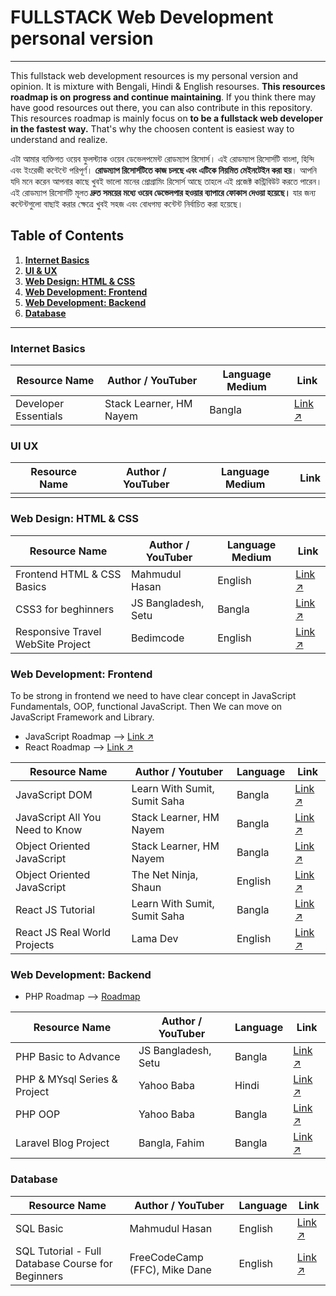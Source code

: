 # FULLSTACK Web Development personal version
----------------
This fullstack web development resources is my personal version and opinion. It is mixture with Bengali, Hindi & English resourses. **This resources roadmap is on progress and continue maintaining**. If you think there may have good resources out there, you can also contribute in this repository. This resources roadmap is mainly focus on **to be a fullstack web developer in the fastest way.** That's why the choosen content is easiest way to understand and realize. 

এটা আমার ব্যক্তিগত ওয়েব ফুলস্ট্যাক ওয়েব ডেভেলপমেন্ট রোডম্যাপ রিসোর্স। এই রোডম্যাপ রিসোর্সটি বাংলা, হিন্দি এবং ইংরেজী কন্টেন্টে পরিপূর্ণ। **রোডম্যাপ রিসোর্সটিতে কাজ চলছে এবং এটিকে নিয়মিত মেইনটেইন করা হয়**। আপনি যদি মনে করেন আপনার কাছে খুবই ভালো মানের প্রোগ্রামিং রিসোর্স আছে তাহলে এই প্রজেক্ট কন্ট্রিবিউট করতে পারেন। এই রোডম্যাপ রিসোর্সটি মূলত **দ্রুত সময়ের মধ্যে ওয়েব ডেভেলপার হওয়ার ব্যাপারে ফোকাস দেওয়া হয়েছে।** যার জন্য কন্টেন্টগুলো বাছাই করার ক্ষেত্রে খুবই সহজ এবং বোধগম্য কন্টেন্ট নির্বাচিত করা হয়েছে। 


## Table of Contents

1. **[Internet Basics](https://github.com/mhasanmeet/FULLSTACK-webdev-resources#internet-basics)**<br>
2. **[UI & UX](https://github.com/mhasanmeet/FULLSTACK-webdev-resources#ui-ux)**<br>
3. **[Web Design: HTML & CSS](https://github.com/mhasanmeet/FULLSTACK-webdev-resources#web-design-html--css)**<br>
4. **[Web Development: Frontend](https://github.com/mhasanmeet/FULLSTACK-webdev-resources#web-development-frontend)**<br>
5. **[Web Development: Backend](https://github.com/mhasanmeet/FULLSTACK-webdev-resources#web-development-backend)**<br>
6. **[Database](https://github.com/mhasanmeet/FULLSTACK-webdev-resources#database)**<br>

----------------
### Internet Basics

| Resource Name  | Author / YouTuber | Language Medium | Link |
|----------------|-------------------|----------|------|
| Developer Essentials | Stack Learner, HM Nayem | Bangla | [Link ↗](https://youtube.com/playlist?list=PL_XxuZqN0xVAebtxbmfZUaq69AS3ST4RZ) |

### UI UX

| Resource Name  | Author / YouTuber | Language Medium | Link |
|----------------|-------------------|----------|------|
| | | | |

### Web Design: HTML & CSS
| Resource Name  | Author / YouTuber | Language Medium | Link |
|----------------|-------------------|----------|------|
| Frontend HTML & CSS Basics | Mahmudul Hasan | English | [Link ↗](https://github.com/mhasanmeet/FRONTEND-HTML-CSS-basic) |
| CSS3 for beghinners | JS Bangladesh, Setu | Bangla | [Link ↗](https://youtube.com/playlist?list=PL4iFnndHldugVWLTCHxJPhvKxJPDeYIGa) |
| Responsive Travel WebSite Project | Bedimcode | English | [Link ↗](https://youtu.be/YzRDHxbw1RU) |

### Web Development: Frontend
To be strong in frontend we need to have clear concept in JavaScript Fundamentals, OOP, functional JavaScript. Then We can move on JavaScript Framework and Library. 

* JavaScript Roadmap ⟶ [Link ↗](https://roadmap.sh/javascript)
* React Roadmap ⟶ [Link ↗](https://roadmap.sh/react)

| Resource Name                         | Author / Youtuber         | Language | Link  |
|---------------------------------------|---------------------------|----------|-------|
| JavaScript DOM                        | Learn With Sumit, Sumit Saha | Bangla   | [Link ↗](https://youtube.com/playlist?list=PLHiZ4m8vCp9MJDxMOzhYVuTrO1b5n-Tq_) |
| JavaScript All You Need to Know       | Stack Learner, HM Nayem   | Bangla   | [Link ↗](https://youtube.com/playlist?list=PL_XxuZqN0xVAu_dWUVFbscqZdTzE8t6Z1YzRDHxbw1RU) |
| Object Oriented JavaScript            | Stack Learner, HM Nayem   | Bangla   | [Link ↗](https://youtube.com/playlist?list=PL_XxuZqN0xVCW9b7ryupXW69pnG0jzm7b)  | 
| Object Oriented JavaScript            | The Net Ninja, Shaun      | English   | [Link ↗](https://youtube.com/playlist?list=PL4cUxeGkcC9i5yvDkJgt60vNVWffpblB7)  | 
| React JS Tutorial | Learn With Sumit, Sumit Saha   | Bangla   | [Link ↗](https://youtube.com/playlist?list=PLHiZ4m8vCp9M6HVQv7a36cp8LKzyHIePr) |
| React JS Real World Projects | Lama Dev | English | [Link ↗](https://youtube.com/playlist?list=PLj-4DlPRT48nfYgDK00oTjlDF4O0ZZyG8) |

### Web Development: Backend
* PHP Roadmap ⟶ [Roadmap](https://infinite.education/skillset/PHP_Developer)

| Resource Name | Author / YouTuber | Language | Link |
|---------------|-------------------|----------|------|
| PHP Basic to Advance | JS Bangladesh, Setu | Bangla | [Link ↗](https://youtube.com/playlist?list=PL4iFnndHldui-0507zycrQBo_HFU8-mi9) |
| PHP & MYsql Series & Project | Yahoo Baba | Hindi | [Link ↗](https://youtu.be/YzRDHxbw1RU) |
| PHP OOP | Yahoo Baba| Bangla | [Link ↗](https://youtube.com/playlist?list=PL0b6OzIxLPbwoi6Urr4LZTz2AMMCtzqDt) |
| Laravel Blog Project | Bangla, Fahim | Bangla | [Link ↗](https://youtube.com/playlist?list=PLzBl445W4ieu3J3VfpV0hqedk8GqyD5C-) |

### Database

| Resource Name | Author / YouTuber | Language | Link |
|---------------|-------------------|----------|------|
| SQL Basic | Mahmudul Hasan | English | [Link ↗](https://github.com/mhasanmeet/SQL-Basic) |
| SQL Tutorial - Full Database Course for Beginners | FreeCodeCamp (FFC), Mike Dane | English | [Link ↗](https://www.youtube.com/watch?v=HXV3zeQKqGY&ab_channel=freeCodeCamp.org) |